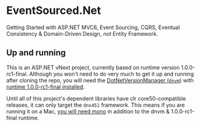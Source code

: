 # EventSourced.Net
Getting Started with ASP.NET MVC6, Event Sourcing, CQRS, Eventual Consistency & Domain-Driven Design, *not* Entity Framework.

## Up and running
This is an ASP.NET vNext project, currently based on runtime version 1.0.0-rc1-final. Although you won't need to do very much to get it up and running after cloning the repo, you will need the [DotNetVersionManager (`dnvm`)](https://github.com/aspnet/Home/blob/dev/README.md) with [runtime 1.0.0-rc1-final installed](https://github.com/aspnet/Home/wiki/Version-Manager).

Until all of this project's dependent libraries have clr core50-compatible releases, it can only target the `dnx451` framework. This means if you are running it on a Mac, [you will need mono](http://www.mono-project.com/download/) in addition to the dnvm & 1.0.0-rc1-final runtime.
